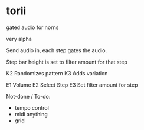 # torii
gated audio for norns


very alpha

Send audio in, each step gates the audio.

Step bar height is set to filter amount for that step

K2 Randomizes pattern
K3 Adds variation

E1 Volume
E2 Select Step
E3 Set filter amount for step

Not-done / To-do:

- tempo control
- midi anything
- grid
